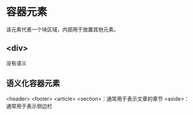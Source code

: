 # 容器元素
该元素代表一个块区域，内部用于放置其他元素。

## \<div>
没有语义

## 语义化容器元素
\<header>
\<footer>
\<article>
\<section>：通常用于表示文章的章节
\<aside>：通常用于表示侧边栏